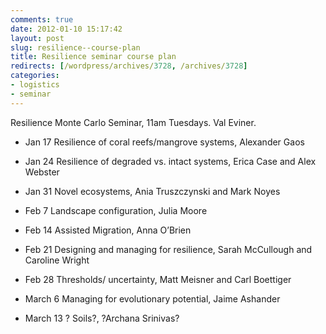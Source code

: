 ```yaml
---
comments: true
date: 2012-01-10 15:17:42
layout: post
slug: resilience--course-plan
title: Resilience seminar course plan
redirects: [/wordpress/archives/3728, /archives/3728]
categories:
- logistics
- seminar
---
```


Resilience Monte Carlo Seminar, 11am Tuesdays. Val Eviner.  



	
  * Jan 17 Resilience of coral reefs/mangrove systems, Alexander Gaos

	
  * Jan 24 Resilience of degraded vs. intact systems, Erica Case and Alex Webster

	
  * Jan 31 Novel ecosystems, Ania Truszczynski and Mark Noyes

	
  * Feb 7 Landscape configuration, Julia Moore

	
  * Feb 14 Assisted Migration, Anna O’Brien

	
  * Feb 21 Designing and managing for resilience, Sarah McCullough and Caroline Wright

	
  * Feb 28 Thresholds/ uncertainty, Matt Meisner and Carl Boettiger

	
  * March 6 Managing for evolutionary potential, Jaime Ashander

	
  * March 13 ? Soils?, ?Archana Srinivas?



